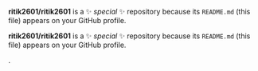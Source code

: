 

**ritik2601/ritik2601** is a ✨ _special_ ✨ repository because its `README.md` (this file) appears on your GitHub profile.




**ritik2601/ritik2601** is a ✨ _special_ ✨ repository because its `README.md` (this file) appears on your GitHub profile.



.







